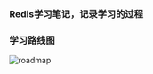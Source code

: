 ### Redis学习笔记，记录学习的过程

### 学习路线图

![roadmap](https://github.com/snailshen2014/redis-learning/blob/master/redis%E5%AD%A6%E4%B9%A0%E8%B7%AF%E7%BA%BF.jpg?raw=true)

